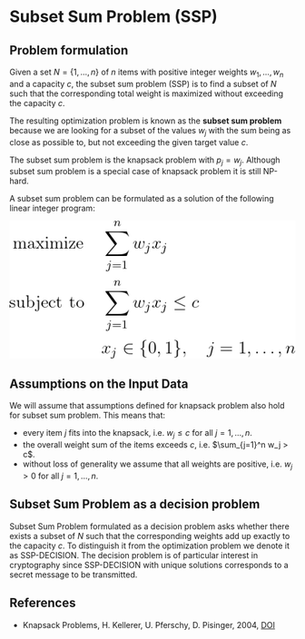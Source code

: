 # Subset Sum Problem (SSP)


## Problem formulation

Given a set $N = \lbrace 1,\ldots, n \rbrace$ of $n$ items with positive integer weights $w_1,\ldots, w_n$ and
a capacity $c$, the subset sum problem (SSP) is to find a subset of $N$ such that the
corresponding total weight is maximized without exceeding the capacity $c$.

The resulting optimization problem is known as the **subset sum problem** because
we are looking for a subset of the values $w_j$ with the sum being as close as possible
to, but not exceeding the given target value $c$.

The subset sum problem is the knapsack problem with $p_j = w_j$. 
Although subset sum problem is a special case of knapsack problem it is still NP-hard.

A subset sum problem can be formulated as a solution of the following linear integer program:

![Mathematical formulation](./problem.png)


## Assumptions on the Input Data

We will assume that assumptions defined for knapsack problem also hold for subset sum problem. 
This means that:
+ every item $j$ fits into the knapsack, i.e. $w_j \leq c$ for all $j = 1, \ldots, n$.
+ the overall weight sum of the items exceeds $c$, i.e. $\sum_{j=1}^n w_j > c$. 
+ without loss of generality we assume that all weights are positive, i.e. $w_j > 0$ for all $j = 1, \ldots, n$.


## Subset Sum Problem as a decision problem

Subset Sum Problem formulated as a decision problem asks whether there exists a subset of $N$
such that the corresponding weights add up exactly to the capacity $c$. To distinguish 
it from the optimization problem we denote it as SSP-DECISION. 
The decision problem is of particular interest in cryptography since
SSP-DECISION with unique solutions corresponds to a secret message to be transmitted.


## References
- Knapsack Problems, H. Kellerer, U. Pferschy, D. Pisinger, 2004, [DOI](https://doi.org/10.1007/978-3-540-24777-7)





